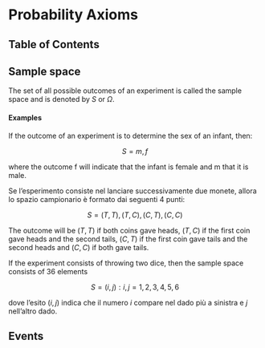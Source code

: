 # Probability Axioms

## Table of Contents

## Sample space 

The set of all possible outcomes of an experiment is called the sample space and is denoted by $S$ or $\Omega$.

#### Examples

If the outcome of an experiment is to determine the sex of an infant, then:

$$S = {m, f}$$

where the outcome f will indicate that the infant is female and m that it is male.

Se l’esperimento consiste nel lanciare successivamente due monete, allora lo spazio campionario è formato dai seguenti 4 punti:

$$S = {(T,T),(T,C),(C,T),(C,C)}$$

The outcome will be $(T,T)$ if both coins gave heads, $(T,C)$ if the first coin gave heads and the second tails, $(C,T)$ if the first coin gave tails and the second heads and $(C,C)$ if both gave tails.

If the experiment consists of throwing two dice, then the sample space consists of 36 elements

$$S = {(i,j):i,j = 1,2,3,4,5,6}$$

dove l’esito $(i,j)$ indica che il numero $i$ compare nel dado più a sinistra e $j$ nell’altro dado.

## Events